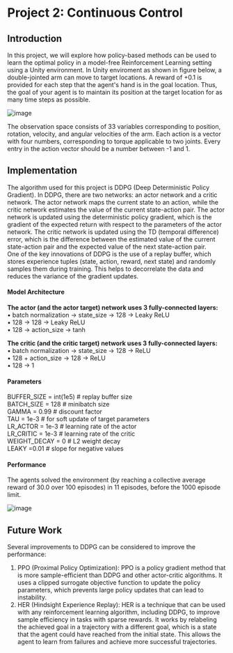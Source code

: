 # Project 2: Continuous Control
## Introduction
In this project, we will explore how policy-based methods can be used to learn the optimal policy in a model-free Reinforcement Learning setting using a Unity environment. In Unity enviroment as shown in figure below, a double-jointed arm can move to target locations. A reward of +0.1 is provided for each step that the agent's hand is in the goal location. Thus, the goal of your agent is to maintain its position at the target location for as many time steps as possible.

![image](https://user-images.githubusercontent.com/128342152/226425641-aee7986b-dbfa-4bf4-b3c6-5ee71bacd2be.png)

The observation space consists of 33 variables corresponding to position, rotation, velocity, and angular velocities of the arm. Each action is a vector with four numbers, corresponding to torque applicable to two joints. Every entry in the action vector should be a number between -1 and 1.

## Implementation
The algorithm used for this project is DDPG (Deep Deterministic Policy Gradient). In DDPG, there are two networks: an actor network and a critic network. The actor network maps the current state to an action, while the critic network estimates the value of the current state-action pair. The actor network is updated using the deterministic policy gradient, which is the gradient of the expected return with respect to the parameters of the actor network. The critic network is updated using the TD (temporal difference) error, which is the difference between the estimated value of the current state-action pair and the expected value of the next state-action pair. <br>
One of the key innovations of DDPG is the use of a replay buffer, which stores experience tuples (state, action, reward, next state) and randomly samples them during training. This helps to decorrelate the data and reduces the variance of the gradient updates.

#### Model Architecture
<strong>The actor (and the actor target) network uses 3 fully-connected layers:</strong><br>
•	batch normalization -> state_size -> 128 -> Leaky ReLU<br>
•	128 -> 128 -> Leaky ReLU<br>
•	128 -> action_size -> tanh<br>

<strong>The critic (and the critic target) network uses 3 fully-connected layers:</strong><br>
•	batch normalization -> state_size -> 128 -> ReLU<br>
•	128 + action_size -> 128 -> ReLU<br>
•	128 -> 1<br>

#### Parameters
BUFFER_SIZE = int(1e5)  # replay buffer size<br>
BATCH_SIZE = 128        # minibatch size<br>
GAMMA = 0.99            # discount factor<br>
TAU = 1e-3              # for soft update of target parameters<br>
LR_ACTOR = 1e-3         # learning rate of the actor <br>
LR_CRITIC = 1e-3        # learning rate of the critic<br>
WEIGHT_DECAY = 0        # L2 weight decay<br>
LEAKY =0.01             # slope for negative values<br>

#### Performance
The agents solved the environment (by reaching a collective average reward of 30.0 over 100 episodes) in 11 episodes, before the 1000 episode limit.

![image](https://user-images.githubusercontent.com/128342152/226429499-1014582b-9e15-437c-9410-9169b7afea54.png)

## Future Work
Several improvements to DDPG can be considered to improve the performance:
1.	PPO (Proximal Policy Optimization): PPO is a policy gradient method that is more sample-efficient than DDPG and other actor-critic algorithms. It uses a clipped surrogate objective function to update the policy parameters, which prevents large policy updates that can lead to instability.
2.	HER (Hindsight Experience Replay): HER is a technique that can be used with any reinforcement learning algorithm, including DDPG, to improve sample efficiency in tasks with sparse rewards. It works by relabeling the achieved goal in a trajectory with a different goal, which is a state that the agent could have reached from the initial state. This allows the agent to learn from failures and achieve more successful trajectories.
